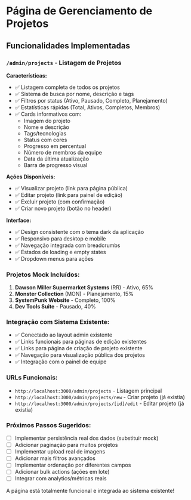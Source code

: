 # Página de Gerenciamento de Projetos

## Funcionalidades Implementadas

### `/admin/projects` - Listagem de Projetos

**Características:**
- ✅ Listagem completa de todos os projetos
- ✅ Sistema de busca por nome, descrição e tags
- ✅ Filtros por status (Ativo, Pausado, Completo, Planejamento)
- ✅ Estatísticas rápidas (Total, Ativos, Completos, Membros)
- ✅ Cards informativos com:
  - Imagem do projeto
  - Nome e descrição
  - Tags/tecnologias
  - Status com cores
  - Progresso em percentual
  - Número de membros da equipe
  - Data da última atualização
  - Barra de progresso visual

**Ações Disponíveis:**
- ✅ Visualizar projeto (link para página pública)
- ✅ Editar projeto (link para painel de edição)
- ✅ Excluir projeto (com confirmação)
- ✅ Criar novo projeto (botão no header)

**Interface:**
- ✅ Design consistente com o tema dark da aplicação
- ✅ Responsivo para desktop e mobile
- ✅ Navegação integrada com breadcrumbs
- ✅ Estados de loading e empty states
- ✅ Dropdown menus para ações

### Projetos Mock Incluídos:
1. **Dawson Miller Supermarket Systems** (RR) - Ativo, 65%
2. **Monster Collection** (MON) - Planejamento, 15%
3. **SystemPunk Website** - Completo, 100%
4. **Dev Tools Suite** - Pausado, 40%

### Integração com Sistema Existente:
- ✅ Conectado ao layout admin existente
- ✅ Links funcionais para páginas de edição existentes
- ✅ Links para página de criação de projeto existente
- ✅ Navegação para visualização pública dos projetos
- ✅ Integração com o painel de equipe

### URLs Funcionais:
- `http://localhost:3000/admin/projects` - Listagem principal
- `http://localhost:3000/admin/projects/new` - Criar projeto (já existia)
- `http://localhost:3000/admin/projects/[id]/edit` - Editar projeto (já existia)

### Próximos Passos Sugeridos:
- [ ] Implementar persistência real dos dados (substituir mock)
- [ ] Adicionar paginação para muitos projetos
- [ ] Implementar upload real de imagens
- [ ] Adicionar mais filtros avançados
- [ ] Implementar ordenação por diferentes campos
- [ ] Adicionar bulk actions (ações em lote)
- [ ] Integrar com analytics/métricas reais

A página está totalmente funcional e integrada ao sistema existente!
